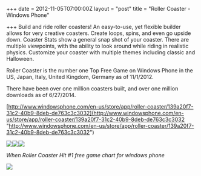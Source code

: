 +++
date = 2012-11-05T07:00:00Z
layout = "post"
title = "Roller Coaster - Windows Phone"

+++
Build and ride roller coasters! An easy-to-use, yet flexible builder allows for very creative coasters. Create loops, spins, and even go upside down. Coaster Stats show a general snap shot of your coaster. There are multiple viewpoints, with the ability to look around while riding in realistic physics. Customize your coaster with multiple themes including classic and Halloween.

Roller Coaster is the number one Top Free Game on Windows Phone in the US, Japan, Italy, United Kingdom, Germany as of 11/1/2012.

There have been over one million coasters built, and over one million downloads as of 6/27/2014.

[http://www.windowsphone.com/en-us/store/app/roller-coaster/139a20f7-31c2-40b9-8deb-de763c3c3032](http://www.windowsphone.com/en-us/store/app/roller-coaster/139a20f7-31c2-40b9-8deb-de763c3c3032 "http://www.windowsphone.com/en-us/store/app/roller-coaster/139a20f7-31c2-40b9-8deb-de763c3c3032")

![](https://d3efwhw5kd1q0b.cloudfront.net/Media/RCMenu.png)![](https://d3efwhw5kd1q0b.cloudfront.net/Media/RCRide.png)![](https://d3efwhw5kd1q0b.cloudfront.net/Media/RcRide2.png)

_When Roller Coaster Hit #1 free game chart for windows phone_

![](https://d3efwhw5kd1q0b.cloudfront.net/Media/rollercoasternum1.png)